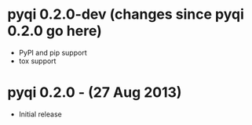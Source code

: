 pyqi 0.2.0-dev (changes since pyqi 0.2.0 go here)
=================================================

* PyPI and pip support
* tox support

pyqi 0.2.0 - (27 Aug 2013)
==========================
* Initial release
